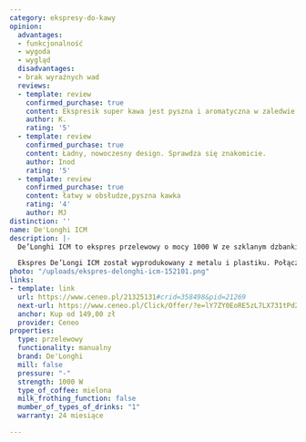 ```yaml
---
category: ekspresy-do-kawy
opinion:
  advantages:
  - funkcjonalność
  - wygoda
  - wygląd
  disadvantages:
  - brak wyraźnych wad
  reviews:
  - template: review
    confirmed_purchase: true
    content: Ekspresik super kawa jest pyszna i aromatyczna w zaledwie parę sekund!!!!!!
    author: K.
    rating: '5'
  - template: review
    confirmed_purchase: true
    content: Ładny, nowoczesny design. Sprawdza się znakomicie.
    author: Inod
    rating: '5'
  - template: review
    confirmed_purchase: true
    content: łatwy w obsłudze,pyszna kawka
    rating: '4'
    author: MJ
distinction: ''
name: De'Longhi ICM
description: |-
  De’Longhi ICM to ekspres przelewowy o mocy 1000 W ze szklanym dzbankiem o pojemności 1,25 l. Duża pojemność dzbanka umożliwia zaparzenie nawet do 10 filiżanek kawy za jednym razem. Wyposażony w system zapobiegający kapaniu oraz system automatycznego wyłączania. To praktyczne i funkcjonalne akcesorium sprawdzi się świetnie w każdej kuchni.

  Ekspres De’Longi ICM został wyprodukowany z metalu i plastiku. Połączenie owych tworzyw zapewnia trwałość i solidność wykonania. Urządzenie jest wyjątkowo proste w użyciu, dzięki czemu pyszny kawowy napój można otrzymać za pomocą zaledwie jednego przycisku znajdującego się z przodu obudowy. Producent wyposażył ekspres w specjalną płytę grzewczą, która odpowiada za utrzymanie odpowiedniej temperatury zarówno podczas parzenia, jak i już po jego zakończeniu. Dzbanek ekspresu został wykonany ze szkła, dzięki czemu można go z powodzeniem myć w zmywarce. Równie łatwy w utrzymaniu czystości jest uchwyt na filtr, z uwagi na możliwość odłączenia od urządzenia.
photo: "/uploads/ekspres-delonghi-icm-152101.png"
links:
- template: link
  url: https://www.ceneo.pl/21325131#crid=358498&pid=21269
  next-url: https://www.ceneo.pl/Click/Offer/?e=lY7ZY0EoRE5zL7LX731tPd24GfE5ZWjnPo_ZYKP-F1-nhwo4-omeDGHoDq5OcKR6GPoG4eTo1IwqUu-34_Mdo8ZBKujby7IZWenvymVsaLcKka_TUDP_6pxW-mDyIkm03ZrH26ncUvTZtAMmi-HgWhLuwkFfHdp0e-j_W6qNyq7WO1p4e3hIN9Ti-foi58B35E4R65iTqmOlUEzCWQUN3boW6VCqVM5SARSBeMb0GFulUEzCWQUN3aVQTMJZBQ3deUYo02G5zfmZJhS2hoEQFljnw09jbnPAAWfNlKjdaxAduOM4nk_XULndXUQJq5QzEsnlzQLYB3u9nEzhWoDnpYHQPr028067Tq133SS0e3j25AsG9pO1N1Ek__9-pbfazAuC5nmTpqw=&a=2&rc=notset
  anchor: Kup od 149,00 zł
  provider: Ceneo
properties:
  type: przelewowy
  functionality: manualny
  brand: De'Longhi
  mill: false
  pressure: "-"
  strength: 1000 W
  type_of_coffee: mielona
  milk_frothing_function: false
  mumber_of_types_of_drinks: "1"
  warranty: 24 miesiące

---
```

